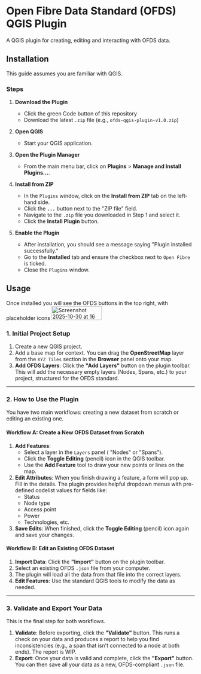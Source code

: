 # **Open Fibre Data Standard (OFDS) QGIS Plugin**

A QGIS plugin for creating, editing and interacting with OFDS data.


## **Installation**

This guide assumes you are familiar with QGIS.


### **Steps**



1. **Download the Plugin**
    * Click the green Code button of this repository
    * Download the latest `.zip` file (e.g., `ofds-qgis-plugin-v1.0.zip`)
    
2. **Open QGIS**
    * Start your QGIS application.
3. **Open the Plugin Manager**
    * From the main menu bar, click on **Plugins** > **Manage and Install Plugins...**.
4. **Install from ZIP**
    * In the `Plugins` window, click on the **Install from ZIP** tab on the left-hand side.
    * Click the **<code>...</code>** button next to the "ZIP file" field.
    * Navigate to the `.zip` file you downloaded in Step 1 and select it.
    * Click the **Install Plugin** button.
5. **Enable the Plugin**
    * After installation, you should see a message saying "Plugin installed successfully."
    * Go to the **Installed** tab and ensure the checkbox next to `Open Fibre` is ticked.
    * Close the `Plugins` window.
  
## Usage

Once installed you will see the OFDS buttons in the top right, with placeholder icons <img width="134" height="37" alt="Screenshot 2025-10-30 at 16 12 03" src="https://github.com/user-attachments/assets/5e08d065-ca3c-422e-b624-0ebd78d2829e" />



### **1. Initial Project Setup**



1. Create a new QGIS project.
2. Add a base map for context. You can drag the **OpenStreetMap** layer from the `XYZ Tiles` section in the **Browser** panel onto your map.
3. **Add OFDS Layers**: Click the **"Add Layers"** button on the plugin toolbar. This will add the necessary empty layers (Nodes, Spans, etc.) to your project, structured for the OFDS standard.


---


### **2. How to Use the Plugin**

You have two main workflows: creating a new dataset from scratch or editing an existing one.


#### **Workflow A: Create a New OFDS Dataset from Scratch**



1. **Add Features**:
    * Select a layer in the `Layers` panel ( "Nodes" or "Spans").
    * Click the **Toggle Editing** (pencil) icon in the QGIS toolbar.
    * Use the **Add Feature** tool to draw your new points or lines on the map.
2. **Edit Attributes**: When you finish drawing a feature, a form will pop up. Fill in the details. The plugin provides helpful dropdown menus with pre-defined codelist values for fields like:
    * Status
    * Node type
    * Access point
    * Power
    * Technologies, etc. 
3. **Save Edits**: When finished, click the **Toggle Editing** (pencil) icon again and save your changes.


#### **Workflow B: Edit an Existing OFDS Dataset**



1. **Import Data**: Click the **"Import"** button on the plugin toolbar.
2. Select an existing OFDS `.json` file from your computer.
3. The plugin will load all the data from that file into the correct layers.
4. **Edit Features**: Use the standard QGIS tools to modify the data as needed.


---


### **3. Validate and Export Your Data**

This is the final step for both workflows.



1. **Validate**: Before exporting, click the **"Validate"** button. This runs a check on your data and produces a report to help you find inconsistencies (e.g., a span that isn't connected to a node at both ends). The report is WIP. 
2. **Export**: Once your data is valid and complete, click the **"Export"** button. You can then save all your data as a new, OFDS-compliant `.json` file.


